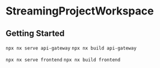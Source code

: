 # StreamingProjectWorkspace

## Getting Started

`npx nx serve api-gateway`
`npx nx build api-gateway`

`npx nx serve frontend`
`npx nx build frontend`
